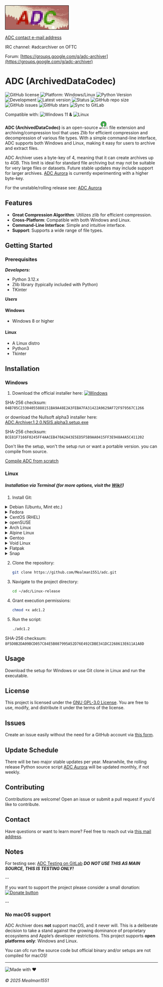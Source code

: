 ![banner](img/banner/Bannerfull.jpg)

[ADC contact e-mail address](mailto:adc@linuxmail.org)

IRC channel: #adcarchiver on OFTC

Forum: [https://groups.google.com/g/adc-archiver](https://groups.google.com/g/adc-archiver)

# ADC (ArchivedDataCodec)
![GitHub license](https://img.shields.io/github/license/Mealman1551/ADC)
![Platform: Windows/Linux](https://img.shields.io/badge/Platform-Windows%20%7C%20Linux-blue.svg)
![Python Version](https://img.shields.io/badge/Python-3.12.x-yellow.svg)
![Development](https://img.shields.io/badge/Development-Active-brightgreen)
![Latest version](https://img.shields.io/github/v/release/Mealman1551/ADC?label=Latest%20version&color=brightgreen)
![Status](https://img.shields.io/badge/Status-Stable-brightgreen)
![GitHub repo size](https://img.shields.io/github/repo-size/Mealman1551/ADC)
![GitHub issues](https://img.shields.io/github/issues/Mealman1551/ADC)
![GitHub stars](https://img.shields.io/github/stars/Mealman1551/ADC)
![Sync to GitLab](https://github.com/Mealman1551/ADC/actions/workflows/gitlab-sync.yml/badge.svg?branch=main)



Compatible with: <img src="https://upload.wikimedia.org/wikipedia/commons/8/87/Windows_logo_-_2021.svg" alt="Windows 11" width="20"/> **&** <img src="https://upload.wikimedia.org/wikipedia/commons/3/35/Tux.svg" alt="Linux" width="20"/>

**ADC (ArchivedDataCodec)** is an open-source <img src="https://raw.githubusercontent.com/Mealman1551/ADC/362a969f45ab6f17883ec68cb6172dc4ad3ce58b/img/svg/open-source-icn.svg" alt="Open-Source" width="30"/> file extension and archiving/compression tool that uses Zlib for efficient compression and decompression of various file types. With a simple command-line interface, ADC supports both Windows and Linux, making it easy for users to archive and extract files.

ADC Archiver uses a byte-key of 4, meaning that it can create archives up to 4GB. This limit is ideal for standard file archiving but may not be suitable for very large files or datasets. Future stable updates may include support for larger archives. [ADC Aurora](https://github.com/Mealman1551/ADC/tree/ADC-Unstable-(Aurora)) is currently experimenting with a higher byte-key.

For the unstable/rolling release see: [ADC Aurora](https://github.com/Mealman1551/ADC/tree/ADC-Unstable-(Aurora))

## Features

- **Great Compression Algorithm**: Utilizes zlib for efficient compression.
- **Cross-Platform**: Compatible with both Windows and Linux.
- **Command-Line Interface**: Simple and intuitive interface.
- **Support**: Supports a wide range of file types.

## Getting Started

### Prerequisites
***Developers:***
- Python 3.12.x
- Zlib library (typically included with Python)
- TKinter

***Users***
#### Windows
- Windows 8 or higher
#### Linux
- A Linux distro
- Python3
- Tkinter

## Installation

### Windows
1. Download the official installer here: [![Windows](https://custom-icon-badges.demolab.com/badge/Windows-0078D6?logo=windows11&logoColor=white)](https://github.com/Mealman1551/ADC/releases/download/ADC_Archiver_v1.2.0/ADC_Archiver_1.2.0_setup.exe)

SHA-256 checksum: `04B705C23304055888151BA9A48E2A3FEBA7FA31422A9629AF72F979567C1266`

or download the Nullsoft alpha3 installer here: [ADC.Archiver.1.2.0.NSIS.alpha3.setup.exe](https://github.com/Mealman1551/ADC/releases/download/ADC_Archiver_v1.2.0/ADC.Archiver.1.2.0.NSIS.alpha3.setup.exe)

SHA-256 checksum: `BCE81F7166F0245FF4AACEB470A2A43E5ED5F5B9AA0415FF3E948A4A5C411202`

Don't like the setup, won't the setup run or want a portable version. you can compile from source.

[Compile ADC from scratch](https://github.com/Mealman1551/ADC-compile-from-scratch)


### Linux

##### Installation via Terminal (for more options, visit the [Wiki!](https://github.com/Mealman1551/ADC/wiki/Linux-installation))

1. Install Git:
<details>
  <summary>Debian (Ubuntu, Mint etc.)</summary>

  ```bash
  sudo apt update
  sudo apt install git
  ```
</details>

<details>
  <summary>Fedora</summary>

  ```bash
  sudo dnf install git
  ```
</details>

<details>
  <summary>CentOS (RHEL)</summary>

  ```bash
  sudo yum install git
  ```

  **For CentOS 8+ and RHEL 8+ (with dnf):**
  ```bash
  sudo dnf install git
  ```
</details>

<details>
  <summary>openSUSE</summary>

  ```bash
  sudo zypper install git
  ```
</details>

<details>
  <summary>Arch Linux</summary>

  ```bash
  sudo pacman -S git
  ```
</details>

<details>
  <summary>Alpine Linux</summary>

  ```bash
  sudo apk add git
  ```
</details>

<details>
  <summary>Gentoo</summary>

  ```bash
  sudo emerge --ask dev-vcs/git
  ```
</details>

<details>
  <summary>Void Linux</summary>

  ```bash
  sudo xbps-install -S git
  ```
</details>

<details>
  <summary>Flatpak</summary>

  ```bash
  sudo flatpak install flathub com.git.Git
  ```
</details>

<details>
  <summary>Snap</summary>

  ```bash
  sudo snap install git --classic
  ```
</details>



2. Clone the repository:
    ```bash
    git clone https://github.com/Mealman1551/adc.git
    ```
3. Navigate to the project directory:
    ```bash
    cd ~/adc/Linux-release
    ```
4. Grant execution permissions:
    ```bash
    chmod +x adc1.2
    ```
5. Run the script:
    ```bash
    ./adc1.2
    ```

SHA-256 checksum: `8F5D0B2DA09BCD057C84E5B087995A52D76E492CDBE341DC2268613E611A1A8D`

## Usage

Download the setup for Windows or use Git clone in Linux and run the executable.

## License

This project is licensed under the [GNU GPL-3.0 License](LICENSE). You are free to use, modify, and distribute it under the terms of the license.

## Issues

Create an issue easily without the need for a GitHub account via [this form](https://docs.google.com/forms/d/e/1FAIpQLSckLmPxVy7rW30_va7YpE42GAY5UKZqD8tjQgrSGWdbfRJUvA/viewform).

## Update Schedule

There will be two major stable updates per year. Meanwhile, the rolling release Python source script [ADC Aurora](https://github.com/Mealman1551/ADC/tree/ADC-Unstable-(Aurora)) will be updated monthly, if not weekly.

## Contributing

Contributions are welcome! Open an issue or submit a pull request if you'd like to contribute.

## Contact

Have questions or want to learn more? Feel free to reach out via [this mail address](mailto:adc@linuxmail.org).

## Notes

For testing see: [ADC Testing on GitLab](https://gitlab.com/Mealman1551/adc-archiver)
***DO NOT USE THIS AS MAIN SOURCE, THIS IS TESTING ONLY!***

--

If you want to support the project please consider a small donation: <a href="https://www.paypal.com/donate/?hosted_button_id=LEE83CJJ2BEJC">
	<img src="https://centerproject.org/wp-content/uploads/2021/11/paypal-donate-button-high-quality-png-1_orig.png" alt="Donate button" width="100"/>
</a>

--

### No macOS support
ADC Archiver does **not** support macOS, and it never will.
This is a deliberate decision to take a stand against the growing dominance of proprietary ecosystems and Apple’s developer restrictions.
This project supports **open platforms only**: Windows and Linux.

You can ofc run the source code but official binary and/or setups are not compiled for macOS!

---

![Made with ❤️](https://img.shields.io/badge/Made%20with%20%E2%9D%A4%EF%B8%8F%20by%20Mealman1551-blue?style=for-the-badge)

###### © 2025 Mealman1551

